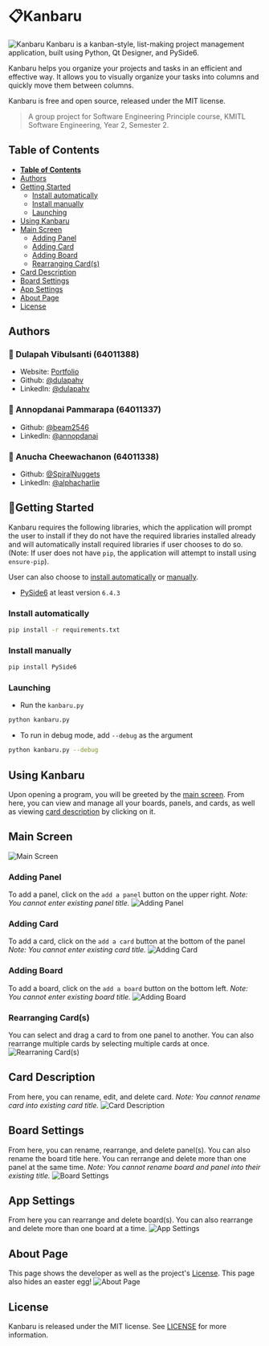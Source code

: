 # 📋Kanbaru

![Kanbaru](https://i.imgur.com/AMBTh48.png)
Kanbaru is a kanban-style, list-making project management application, built using Python, Qt Designer, and PySide6.

Kanbaru helps you organize your projects and tasks in an efficient and effective way. It allows you to visually organize your tasks into columns and quickly move them between columns.

Kanbaru is free and open source, released under the MIT license.

> A group project for Software Engineering Principle course, KMITL Software Engineering, Year 2, Semester 2.

## **Table of Contents**

-   [**Table of Contents**](#table-of-contents)
-   [Authors](#authors)
-   [Getting Started](#getting-started)
    -   [Install automatically](#install-automatically)
    -   [Install manually](#install-manually)
    -   [Launching](#launching)
-   [Using Kanbaru](#using-kanbaru)
-   [Main Screen](#main-screen)
    -   [Adding Panel](#adding-panel)
    -   [Adding Card](#adding-card)
    -   [Adding Board](#adding-board)
    -   [Rearranging Card(s)](#rearranging-cards)
-   [Card Description](#card-description)
-   [Board Settings](#board-settings)
-   [App Settings](#app-settings)
-   [About Page](#about-page)
-   [License](#license)

## Authors

### 👤 Dulapah Vibulsanti (64011388)

-   Website: [Portfolio](https://dulapahv.dev)
-   Github: [@dulapahv](https://github.com/dulapahv)
-   LinkedIn: [@dulapahv](https://linkedin.com/in/dulapahv)

### 👤 Annopdanai Pammarapa (64011337)

-   Github: [@beam2546](https://github.com/beam2546)
-   LinkedIn: [@annopdanai](https://linkedin.com/in/annopdanai)

### 👤 Anucha Cheewachanon (64011338)

-   Github: [@SpiralNuggets](https://github.com/SpiralNuggets)
-   LinkedIn: [@alphacharlie](https://linkedin.com/in/alphacharlie)

## 🔰Getting Started

Kanbaru requires the following libraries, which the application will prompt the user to install if they do not have the required libraries installed already and will automatically install required libraries if user chooses to do so. (Note: If user does not have `pip`, the application will attempt to install using `ensure-pip`).

User can also choose to [install automatically](#install-automatically) or [manually](#install-manually).

-   [PySide6](https://pypi.org/project/PySide6/) at least version `6.4.3`

### Install automatically

```sh
pip install -r requirements.txt
```

### Install manually

```sh
pip install PySide6
```

### Launching

-   Run the `kanbaru.py`

```sh
python kanbaru.py
```

-   To run in debug mode, add `--debug` as the argument

```sh
python kanbaru.py --debug
```

## Using Kanbaru

Upon opening a program, you will be greeted by the [main screen](#main-screen). From here, you can view and manage all your boards, panels, and cards, as well as viewing [card description](#card-description) by clicking on it.

## Main Screen

![Main Screen](https://i.imgur.com/YC1M7cA.png)

### Adding Panel

To add a panel, click on the `add a panel` button on the upper right.
_Note: You cannot enter existing panel title._
![Adding Panel](https://i.imgur.com/5wQDwXc.png)

### Adding Card

To add a card, click on the `add a card` button at the bottom of the panel
_Note: You cannot enter existing card title._
![Adding Card](https://i.imgur.com/5Tmb07C.png)

### Adding Board

To add a board, click on the `add a board` button on the bottom left.
_Note: You cannot enter existing board title._
![Adding Board](https://i.imgur.com/IjX0dGB.png)

### Rearranging Card(s)

You can select and drag a card to from one panel to another. You can also rearrange multiple cards by selecting multiple cards at once.
![Rearraning Card(s)](https://i.imgur.com/cItouY0.png)

## Card Description

From here, you can rename, edit, and delete card.
_Note: You cannot rename card into existing card title._
![Card Description](https://i.imgur.com/P8unhSr.png)

## Board Settings

From here, you can rename, rearrange, and delete panel(s). You can also rename the board title here. You can rerrange and delete more than one panel at the same time.
_Note: You cannot rename board and panel into their existing title._
![Board Settings](https://i.imgur.com/vhnFLCs.png)

## App Settings

From here you can rearrange and delete board(s). You can also rearrange and delete more than one board at a time.
![App Settings](https://i.imgur.com/dPInIPq.png)

## About Page

This page shows the developer as well as the project's [License](#license). This page also hides an easter egg!
![About Page](https://i.imgur.com/ar36qX0.png)

## License

Kanbaru is released under the MIT license. See [LICENSE](https://github.com/dulapahv/Kanbaru/blob/main/LICENSE) for more information.

